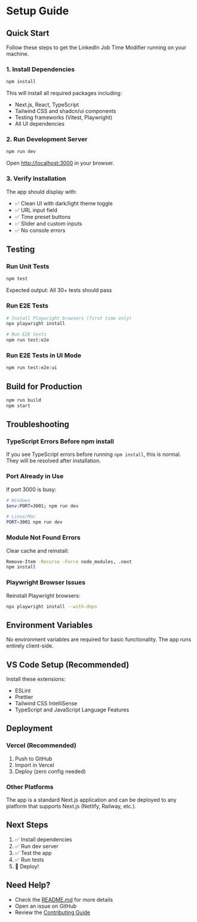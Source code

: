 # Setup Guide

## Quick Start

Follow these steps to get the LinkedIn Job Time Modifier running on your machine.

### 1. Install Dependencies

```bash
npm install
```

This will install all required packages including:
- Next.js, React, TypeScript
- Tailwind CSS and shadcn/ui components
- Testing frameworks (Vitest, Playwright)
- All UI dependencies

### 2. Run Development Server

```bash
npm run dev
```

Open [http://localhost:3000](http://localhost:3000) in your browser.

### 3. Verify Installation

The app should display with:
- ✅ Clean UI with dark/light theme toggle
- ✅ URL input field
- ✅ Time preset buttons
- ✅ Slider and custom inputs
- ✅ No console errors

## Testing

### Run Unit Tests

```bash
npm test
```

Expected output: All 30+ tests should pass

### Run E2E Tests

```bash
# Install Playwright browsers (first time only)
npx playwright install

# Run E2E tests
npm run test:e2e
```

### Run E2E Tests in UI Mode

```bash
npm run test:e2e:ui
```

## Build for Production

```bash
npm run build
npm start
```

## Troubleshooting

### TypeScript Errors Before npm install

If you see TypeScript errors before running `npm install`, this is normal. They will be resolved after installation.

### Port Already in Use

If port 3000 is busy:
```bash
# Windows
$env:PORT=3001; npm run dev

# Linux/Mac
PORT=3001 npm run dev
```

### Module Not Found Errors

Clear cache and reinstall:
```bash
Remove-Item -Recurse -Force node_modules, .next
npm install
```

### Playwright Browser Issues

Reinstall Playwright browsers:
```bash
npx playwright install --with-deps
```

## Environment Variables

No environment variables are required for basic functionality. The app runs entirely client-side.

## VS Code Setup (Recommended)

Install these extensions:
- ESLint
- Prettier
- Tailwind CSS IntelliSense
- TypeScript and JavaScript Language Features

## Deployment

### Vercel (Recommended)

1. Push to GitHub
2. Import in Vercel
3. Deploy (zero config needed)

### Other Platforms

The app is a standard Next.js application and can be deployed to any platform that supports Next.js (Netlify, Railway, etc.).

## Next Steps

1. ✅ Install dependencies
2. ✅ Run dev server
3. ✅ Test the app
4. ✅ Run tests
5. 🚀 Deploy!

## Need Help?

- Check the [README.md](./README.md) for more details
- Open an issue on GitHub
- Review the [Contributing Guide](./CONTRIBUTING.md)
